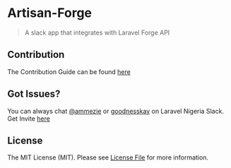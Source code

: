 # Artisan-Forge
> A slack app that integrates with Laravel Forge API


## Contribution 
The Contribution Guide can be found [here](https://github.com/laravelnigeria/artisan-forge/edit/master/contribution.md)

## Got Issues?
You can always chat [@ammezie]() or [goodnesskay]() on Laravel Nigeria Slack. Get Invite [here](https://www.laravelnigeria.com/)


## License

The MIT License (MIT). Please see [License File](LICENSE.md) for more information.
